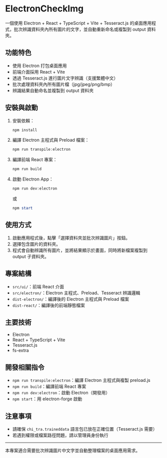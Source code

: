 # ElectronCheckImg

一個使用 Electron + React + TypeScript + Vite + Tesseract.js 的桌面應用程式，批次辨識資料夾內所有圖片的文字，並自動重新命名或複製到 output 資料夾。

## 功能特色
- 使用 Electron 打包桌面應用
- 前端介面採用 React + Vite
- 透過 Tesseract.js 進行圖片文字辨識（支援繁體中文）
- 批次處理資料夾內所有圖片檔（jpg/jpeg/png/bmp）
- 辨識結果自動命名並複製到 output 資料夾

## 安裝與啟動

1. 安裝依賴：
   ```powershell
   npm install
   ```

2. 編譯 Electron 主程式與 Preload 檔案：
   ```powershell
   npm run transpile:electron
   ```

3. 編譯前端 React 專案：
   ```powershell
   npm run build
   ```

4. 啟動 Electron App：
   ```powershell
   npm run dev:electron
   ```
   或
   ```powershell
   npm start
   ```

## 使用方式
1. 啟動應用程式後，點擊「選擇資料夾並批次辨識圖片」按鈕。
2. 選擇包含圖片的資料夾。
3. 程式會自動辨識所有圖片，並將結果顯示於畫面，同時將新檔案複製到 output 子資料夾。

## 專案結構
- `src/ui/`：前端 React 介面
- `src/electron/`：Electron 主程式、Preload、Tesseract 辨識邏輯
- `dist-electron/`：編譯後的 Electron 主程式與 Preload 檔案
- `dist-react/`：編譯後的前端靜態檔案

## 主要技術
- Electron
- React + TypeScript + Vite
- Tesseract.js
- fs-extra

## 開發相關指令
- `npm run transpile:electron`：編譯 Electron 主程式與複製 preload.js
- `npm run build`：編譯前端 React 專案
- `npm run dev:electron`：啟動 Electron（開發用）
- `npm start`：用 electron-forge 啟動

## 注意事項
- 請確保 `chi_tra.traineddata` 語言包已放在正確位置（Tesseract.js 需要）
- 若遇到權限或檔案路徑問題，請以管理員身份執行

---

本專案適合需要批次辨識圖片中文字並自動整理檔案的桌面應用需求。
